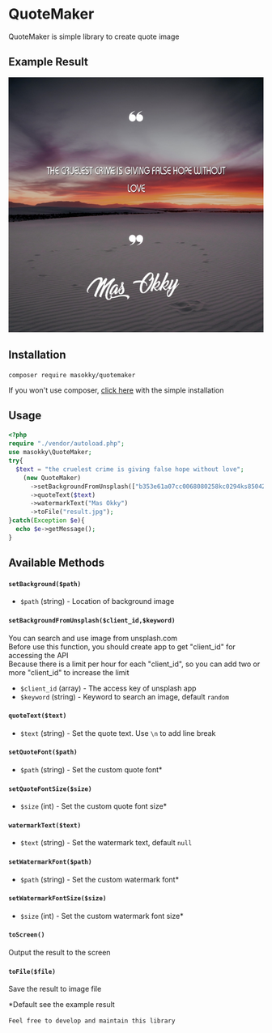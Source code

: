 # QuoteMaker
QuoteMaker is simple library to create quote image

## Example Result
![Example Result](example/result.jpg)

## Installation
`composer require masokky/quotemaker`
  
  
If you won't use composer, [click here](https://github.com/masokky/QuoteMaker-simple) with the simple installation

## Usage
```php
<?php
require "./vendor/autoload.php";
use masokky\QuoteMaker;
try{
  $text = "the cruelest crime is giving false hope without love";
    (new QuoteMaker)
      ->setBackgroundFromUnsplash(["b353e61a07cc0068080258kc0294ks85042f2560d6223366500a2aa30ff28052"],"heart")
      ->quoteText($text)
      ->watermarkText("Mas Okky")
      ->toFile("result.jpg");
}catch(Exception $e){
  echo $e->getMessage();
}
```

## Available Methods
#### `setBackground($path)`
- `$path` (string) - Location of background image
#### `setBackgroundFromUnsplash($client_id,$keyword)`
You can search and use image from unsplash.com  
Before use this function, you should create app to get "client_id" for accessing the API  
Because there is a limit per hour for each "client_id", so you can add two or more "client_id" to increase the limit
- `$client_id` (array) - The access key of unsplash app
- `$keyword` (string) - Keyword to search an image, default `random`
#### `quoteText($text)`
- `$text` (string) - Set the quote text. Use `\n` to add line break
#### `setQuoteFont($path)`
- `$path` (string) - Set the custom quote font*
#### `setQuoteFontSize($size)`
- `$size` (int) - Set the custom quote font size*
#### `watermarkText($text)`
- `$text` (string) - Set the watermark text, default `null`
#### `setWatermarkFont($path)`
- `$path` (string) - Set the custom watermark font*
#### `setWatermarkFontSize($size)`
- `$size` (int) - Set the custom watermark font size*
#### `toScreen()`
Output the result to the screen
#### `toFile($file)`
Save the result to image file

*Default see the example result

```Feel free to develop and maintain this library```
